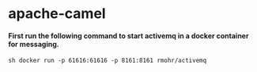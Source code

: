 # apache-camel

#### First run the following command to start activemq in a docker container for messaging.
```sh docker run -p 61616:61616 -p 8161:8161 rmohr/activemq```
